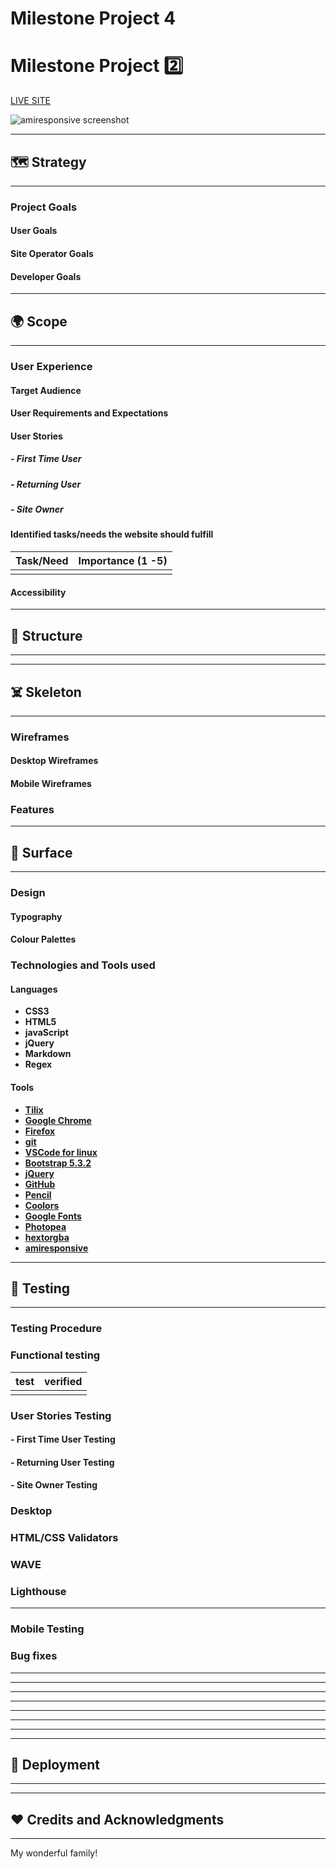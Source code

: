 # Milestone Project 4


# Milestone Project :two:

[LIVE SITE](#)

![amiresponsive screenshot]()

---

## :world_map: Strategy

---

### Project Goals
#### User Goals

#### Site Operator Goals

#### Developer Goals

---

## :earth_africa: Scope

---

### User Experience

#### Target Audience


#### User Requirements and Expectations

#### User Stories

##### - First Time User

##### - Returning User

##### - Site Owner

#### Identified tasks/needs the website should fulfill

| Task/Need                                   |      Importance (1 -5) |
|----------------------------------------------|-------------------|
| |         |

#### Accessibility

---

## :bricks: Structure

---

---

## :skull_and_crossbones: Skeleton

---

### Wireframes

#### Desktop Wireframes

#### Mobile Wireframes

### Features

---

## :art: Surface

---

### Design

#### Typography

#### Colour Palettes

### Technologies and Tools used

#### Languages

- **CSS3**
- **HTML5**
- **javaScript**
- **jQuery**
- **Markdown**
- **Regex**

#### Tools

- **[Tilix](https://gnunn1.github.io/tilix-web/)**
- **[Google Chrome](https://www.chrome.com/)**
- **[Firefox](https://www.firefox.com)**
- **[git](https://git-scm.com/)**
- **[VSCode for linux](https://code.visualstudio.com/)**
- **[Bootstrap 5.3.2](https://getbootstrap.com/)**
- **[jQuery](https://jquery.com/)**
- **[GitHub](https://www.github.com)**
- **[Pencil](https://pencil.evolus.vn/)**
- **[Coolors](https://coolors.co/)**
- **[Google Fonts](https://fonts.google.com/)**
- **[Photopea](https://www.photopea.com/)**
- **[hextorgba](https://rgbacolorpicker.com/hex-to-rgba)**
- **[amiresponsive](https://ui.dev/amiresponsive)**

---

## :microscope: Testing

---

### Testing Procedure
### Functional testing

| test                                           | verified |
| ---------------------------------------------- | -------- |
| | |

### User Stories Testing

#### - First Time User Testing


#### - Returning User Testing

#### - Site Owner Testing

### Desktop

### HTML/CSS Validators

### WAVE

### Lighthouse

---

### Mobile Testing

### Bug fixes


------------
---------------
-------------
--------------
---------------------
-----------------------------
--------------------------------
-----------------------------


## :loudspeaker: Deployment

---

---

## :heart: Credits and Acknowledgments

---

My wonderful family!

